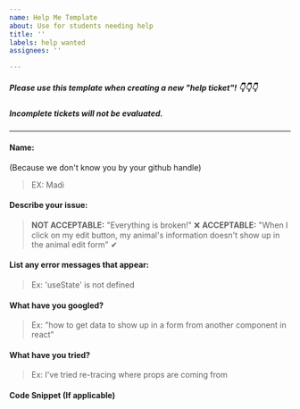 ```yaml
---
name: Help Me Template
about: Use for students needing help
title: ''
labels: help wanted
assignees: ''

---
```


##### Please use this template when creating a new "help ticket"! 👇👇👇 
##### _Incomplete tickets will not be evaluated._
---
#### Name:
(Because we don't know you by your github handle)
> EX: Madi

#### Describe your issue:
>  **NOT ACCEPTABLE:** "Everything is broken!" ❌
>  **ACCEPTABLE:** "When I click on my edit button, my animal's information doesn't show up in the animal edit form" ✔

#### List any error messages that appear:
> Ex: 'useState' is not defined

#### What have you googled?
> Ex: "how to get data to show up in a form from another component in react"

#### What have you tried?
> Ex: I've tried re-tracing where props are coming from

#### Code Snippet (If applicable)
